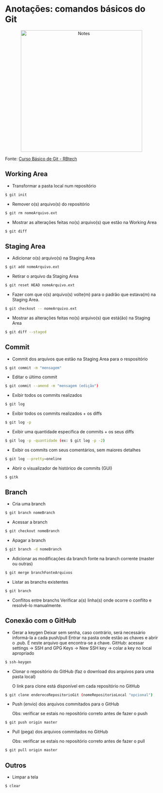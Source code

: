 # Anotações: comandos básicos do Git

<p align="center">
  <a href="https://pixabay.com/pt/papel-bagun%C3%A7ado-notas-abstract-3033204/" target="_blank" >
    <img alt="Notes" src="https://cdn.pixabay.com/photo/2017/12/22/08/01/paper-3033204_960_720.jpg" width="400" />
  </a>
</p>


Fonte: [Curso Básico de Git - RBtech](https://www.youtube.com/playlist?list=PLInBAd9OZCzzHBJjLFZzRl6DgUmOeG3H0) 


## Working Area

- Transformar a pasta local num repositório
``` bash
$ git init
```

- Remover o(s) arquivo(s) do repositório
``` bash
$ git rm nomeArquivo.ext
```

- Mostrar as alterações feitas no(s) arquivo(s) que estão na Working Area
``` bash
$ git diff
```

## Staging Area

- Adicionar o(s) arquivo(s) na Staging Area
``` bash
$ git add nomeArquivo.ext
```

- Retirar o arquivo da Staging Area
``` bash
$ git reset HEAD nomeArquivo.ext
```

- Fazer com que o(s) arquivo(s) volte(m) para o padrão que estava(m) na Staging Area.
``` bash
$ git checkout -- nomeArquivo.ext
```

- Mostrar as alterações feitas no(s) arquivo(s) que está(ão) na Staging Area
``` bash
$ git diff --staged 
```

## Commit

- Commit dos arquivos que estão na Staging Area para o respositório
``` bash
$ git commit -m "mensagem" 
```

- Editar o último commit
``` bash
$ git commit --amend -m "mensagem (edição")
```

- Exibir todos os commits realizados
``` bash
$ git log
```

- Exibir todos os commits realizados + os diffs
``` bash
$ git log -p
```

- Exibir uma quantidade específica de commits + os seus diffs
``` bash
$ git log -p -quantidade (ex: $ git log -p -2)
```

- Exibir os commits com seus comentários, sem maiores detalhes
``` bash
$ git log --pretty=oneline
```

- Abrir o visualizador de histórico de commits (GUI)
``` bash
$ gitk
```

## Branch

- Cria uma branch
``` bash
$ git branch nomeBranch
```

- Acessar a branch
``` bash
$ git checkout nomeBranch
```

- Apagar a branch
``` bash
$ git branch -d nomeBranch
```

- Adicionar as modificações da branch fonte na branch corrente (master ou outras)
``` bash
$ git merge branchFonteArquivos
```

- Listar as branchs existentes
``` bash
$ git branch
```

- Conflitos entre branchs 
Verificar a(s) linha(s) onde ocorre o conflito e resolvê-lo manualmente.

## Conexão com o GitHub

- Gerar a keygen
	Deixar sem senha, caso contrário, será necessário informá-la a cada push/pull
	Entrar na pasta onde estão as chaves e abrir o .pub. É neste arquivo que encontra-se a chave.
	GitHub: acessar settings -> SSH and GPG Keys -> New SSH key -> colar a key no local apropriado

``` bash
$ ssh-keygen
```

- Clonar o repositório do GitHub (faz o download dos arquivos para uma pasta local)
	
	O link para clone está disponível em cada repositório no GitHub

``` bash
$ git clone enderecoRepositorioGit (nomeRepositorioLocal "opcional")
```
 	

- Push (envio) dos arquivos commitados para o GitHub

	Obs: verificar se estais no repositório correto antes de fazer o push

``` bash
$ git push origin master
```
	

- Pull (pega) dos arquivos commitados no GitHub

	Obs: verificar se estais no repositório correto antes de fazer o pull

``` bash
$ git pull origin master
```
	

## Outros

- Limpar a tela
``` bash
$ clear
```